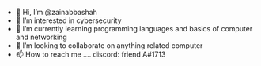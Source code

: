 - 👋 Hi, I’m @zainabbashah
- 👀 I’m interested in cybersecurity
- 🌱 I’m currently learning programming languages and basics of computer and networking
- 💞️ I’m looking to collaborate on anything related computer
- 📫 How to reach me .... discord: friend A#1713

<!---
zainabbashah/zainabbashah is a ✨ special ✨ repository because its `README.md` (this file) appears on your GitHub profile.
You can click the Preview link to take a look at your changes.
--->

